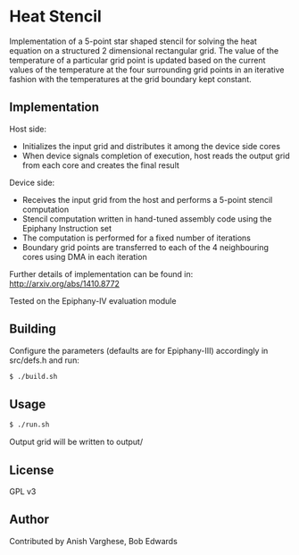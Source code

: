 # Heat Stencil

Implementation of a 5-point star shaped stencil for solving the heat equation on a structured 2 dimensional rectangular grid. The value of the temperature of a particular grid point is updated based on the current values of the temperature at the four surrounding grid points in an iterative fashion with the temperatures at the grid boundary kept constant.

## Implementation

Host side:
* Initializes the input grid and distributes it among the device side cores
* When device signals completion of execution, host reads the output grid from each core and creates the final result

Device side:
* Receives the input grid from the host and performs a 5-point stencil computation
* Stencil computation written in hand-tuned assembly code using the Epiphany Instruction set
* The computation is performed for a fixed number of iterations
* Boundary grid points are transferred to each of the 4 neighbouring cores using DMA in each iteration

Further details of implementation can be found in: http://arxiv.org/abs/1410.8772

Tested on the Epiphany-IV evaluation module

## Building

Configure the parameters (defaults are for Epiphany-III) accordingly in src/defs.h and run:

```bash
$ ./build.sh
```

## Usage

```bash
$ ./run.sh
```

Output grid will be written to output/

## License

GPL v3

## Author

Contributed by Anish Varghese, Bob Edwards
